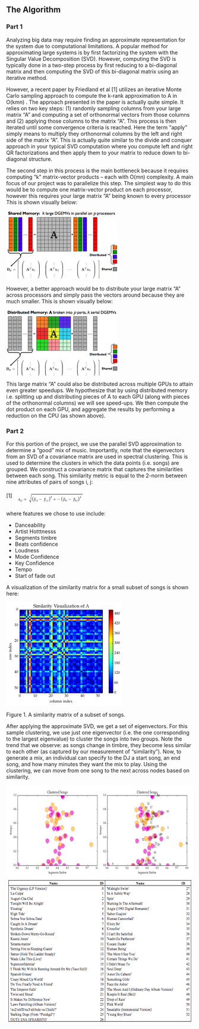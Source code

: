 ## The Algorithm 

### Part 1

Analyzing big data may require finding an approximate representation for the system due to computational limitations. A popular method for approximating large systems is by first factorizing the system with the Singular Value Decomposition (SVD). However, computing the SVD is typically done in a two-step process by first reducing to a bi-diagonal matrix and then computing the SVD of this bi-diagonal matrix using an iterative method.

However, a recent paper by Friedland et al [1] utilizes an iterative Monte Carlo sampling approach  to compute the k-rank approximation to A in O(kmn) . The approach presented in the paper is actually quite simple. It relies on two key steps: (1) randomly sampling columns from your large matrix “A” and computing a set of orthonormal vectors from those columns and (2) applying those columns to the matrix “A”.  This process is then iterated until some convergence criteria is reached.  Here the term “apply” simply means to multiply they orthonormal columns by the left and right side of the matrix “A”.  This is actually quite similar to the divide and conquer approach in your typical SVD computation where you compute left and right QR factorizations and then apply them to your matrix to reduce down to bi-diagonal structure.

The second step in this process is the main bottleneck because it requires computing “k” matrix-vector products – each with O(mn) complexity.  A main focus of our project was to parallelize this step.  The simplest way to do this would be to compute one matrix-vector product on each processor, however this requires your large matrix “A” being known to every processor This is shown visually below:

<img align="middle" src="img/algorithm-fig1.png" style="width:300px; height:187px;">

However, a better approach would be to distribute your large matrix “A” across processors and simply pass the vectors around because they are much smaller.  This is shown visually below:

<img align="middle" src="img/algorithm-fig2.png" style="width:300px; height:177px;">

This large matrix “A” could also be distributed across multiple GPUs to attain even greater speedups.   We hypothesize that by using distributed memory i.e. splitting up and distributing pieces of A to each GPU (along with pieces of the orthonormal columns) we will see speed-ups. We then compute the dot product on each GPU, and aggregate the results by performing a reduction on the CPU (as shown above).

### Part 2

For this portion of the project, we use the parallel SVD approximation to determine a “good” mix of music. Importantly, note that the eigenvectors from an SVD of a covariance matrix are used in spectral clustering. This is used to determine the clusters in which the data points (i.e. songs) are grouped. We construct a covariance matrix that captures the similarities between each song. This similarity metric is equal to the 2-norm between nine attributes of pairs of songs i, j:

[1] <img align="middle" src="img/algorithm-eq1.png" style="width:200px; height:40px;">

where features we chose to use include:

* Danceability
* Artist Hotttnesss
* Segments timbre
* Beats confidence
* Loudness
* Mode Confidence
* Key Confidence
* Tempo
* Start of fade out

A visualization of the similarity matrix for a small subset of songs is shown here:

<img align="middle" src="img/algorithm-fig3.png" style="width:313px; height:280px;">

Figure 1. A similarity matrix of a subset of songs.

After applying the approximate SVD, we get a set of eigenvectors. For this sample clustering, we use just one eigenvector (i.e. the one corresponding to the largest eigenvalue) to cluster the songs into two groups. Note the trend that we observe: as songs change in timbre, they become less similar to each other (as captured by our measurement of “similarity”). Now, to generate a mix, an individual can specify to the DJ a start song, an end song, and how many minutes they want the mix to play. Using the clustering, we can move from one song to the next across nodes based on similarity.

<img align="middle" src="img/algorithm-fig4.png" style="width:661px; height:245px;">

<img align="middle" src="img/algorithm-fig5.png" style="width:609px; height:397px;">